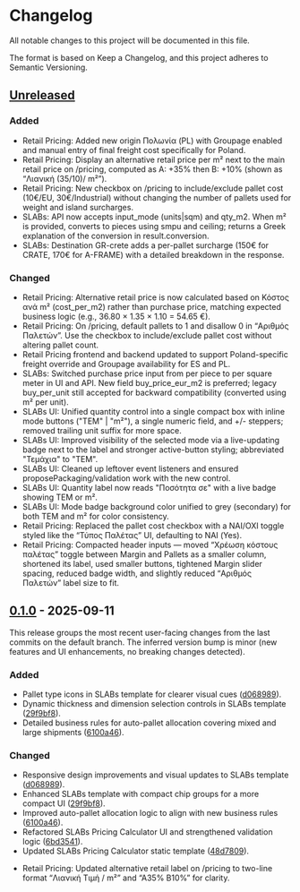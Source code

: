 # Changelog

All notable changes to this project will be documented in this file.

The format is based on Keep a Changelog, and this project adheres to Semantic Versioning.

## [Unreleased]

### Added
- Retail Pricing: Added new origin Πολωνία (PL) with Groupage enabled and manual entry of final freight cost specifically for Poland.
- Retail Pricing: Display an alternative retail price per m² next to the main retail price on /pricing, computed as A: +35% then B: +10% (shown as “Λιανική (35/10)/ m²”).
- Retail Pricing: New checkbox on /pricing to include/exclude pallet cost (10€/EU, 30€/Industrial) without changing the number of pallets used for weight and island surcharges.
- SLABs: API now accepts input_mode (units|sqm) and qty_m2. When m² is provided, converts to pieces using smpu and ceiling; returns a Greek explanation of the conversion in result.conversion.
- SLABs: Destination GR-crete adds a per-pallet surcharge (150€ for CRATE, 170€ for A-FRAME) with a detailed breakdown in the response.

### Changed
- Retail Pricing: Alternative retail price is now calculated based on Κόστος ανά m² (cost_per_m2) rather than purchase price, matching expected business logic (e.g., 36.80 × 1.35 × 1.10 = 54.65 €).
- Retail Pricing: On /pricing, default pallets to 1 and disallow 0 in “Αριθμός Παλετών”. Use the checkbox to include/exclude pallet cost without altering pallet count.
- Retail Pricing frontend and backend updated to support Poland-specific freight override and Groupage availability for ES and PL.
- SLABs: Switched purchase price input from per piece to per square meter in UI and API. New field buy_price_eur_m2 is preferred; legacy buy_per_unit still accepted for backward compatibility (converted using m² per unit).
- SLABs UI: Unified quantity control into a single compact box with inline mode buttons ("ΤΕΜ" | "m²"), a single numeric field, and +/- steppers; removed trailing unit suffix for more space.
- SLABs UI: Improved visibility of the selected mode via a live-updating badge next to the label and stronger active-button styling; abbreviated "Τεμάχια" to "ΤΕΜ".
- SLABs UI: Cleaned up leftover event listeners and ensured proposePackaging/validation work with the new control.
- SLABs UI: Quantity label now reads "Ποσότητα σε" with a live badge showing ΤΕΜ or m².
- SLABs UI: Mode badge background color unified to grey (secondary) for both ΤΕΜ and m² for color consistency.
- Retail Pricing: Replaced the pallet cost checkbox with a ΝΑΙ/ΟΧΙ toggle styled like the “Τύπος Παλέτας” UI, defaulting to ΝΑΙ (Yes).
- Retail Pricing: Compacted header inputs — moved “Χρέωση κόστους παλέτας” toggle between Margin and Pallets as a smaller column, shortened its label, used smaller buttons, tightened Margin slider spacing, reduced badge width, and slightly reduced “Αριθμός Παλετών” label size to fit.

## [0.1.0] - 2025-09-11

This release groups the most recent user-facing changes from the last commits on the default branch. The inferred version bump is minor (new features and UI enhancements, no breaking changes detected).

### Added
- Pallet type icons in SLABs template for clearer visual cues ([d068989](https://github.com/johnkommas/Corgres/commit/d068989)).
- Dynamic thickness and dimension selection controls in SLABs template ([29f9bf8](https://github.com/johnkommas/Corgres/commit/29f9bf8)).
- Detailed business rules for auto-pallet allocation covering mixed and large shipments ([6100a46](https://github.com/johnkommas/Corgres/commit/6100a46)).

### Changed
- Responsive design improvements and visual updates to SLABs template ([d068989](https://github.com/johnkommas/Corgres/commit/d068989)).
- Enhanced SLABs template with compact chip groups for a more compact UI ([29f9bf8](https://github.com/johnkommas/Corgres/commit/29f9bf8)).
- Improved auto-pallet allocation logic to align with new business rules ([6100a46](https://github.com/johnkommas/Corgres/commit/6100a46)).
- Refactored SLABs Pricing Calculator UI and strengthened validation logic ([6bd3541](https://github.com/johnkommas/Corgres/commit/6bd3541)).
- Updated SLABs Pricing Calculator static template ([48d7809](https://github.com/johnkommas/Corgres/commit/48d7809)).

[Unreleased]: https://github.com/johnkommas/Corgres/compare/0.1.0...HEAD
[0.1.0]: https://github.com/johnkommas/Corgres/releases/tag/0.1.0

- Retail Pricing: Updated alternative retail label on /pricing to two-line format “Λιανική Τιμή / m²” and “A35% B10%” for clarity.
